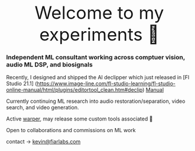 <p align="center">
<font size=20 **> Welcome to my experiments 👋 </font>
</p>

### Independent ML consultant working across comptuer vision, audio ML DSP, and biosignals
Recently, I designed and shipped the AI declipper which just released in [Fl Studio 21.1]
(https://www.image-line.com/fl-studio-learning/fl-studio-online-manual/html/plugins/editortool_clean.htm#declip) [Manual](https://www.image-line.com/fl-studio-learning/fl-studio-online-manual/html/plugins/editortool_clean.htm#declip})


Currently continuing ML research into audio restoration/separation, video search, and video generation.

Active [warper](https://github.com/Sxela/WarpFusion),  may release some custom tools associated 🤔


Open to collaborations and commissions on ML work 


contact -> kevin@fiarlabs.com

<!--
**ksasso1028/ksasso1028** is a ✨ _special_ ✨ repository because its `README.md` (this file) appears on your GitHub profile.

Here are some ideas to get you started:

- 🔭 I’m currently working on ...
- 🌱 I’m currently learning ...
- 👯 I’m looking to collaborate on ...
- 🤔 I’m looking for help with ...
- 💬 Ask me about ...
- 📫 How to reach me: ...
- 😄 Pronouns: ...
- ⚡ Fun fact: ...
-->
